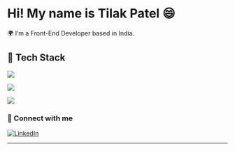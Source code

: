 # Hi! My name is Tilak Patel 😄

🌍 I’m a Front-End Developer based in India.



### <h2>🚀 Tech Stack</h2>

<p align="left">
  <img src="https://skillicons.dev/icons?i=html,css,js" />
</p>

<p align="left">
  <img src="https://skillicons.dev/icons?i=react,nextjs" />
</p>

<p align="left">
  <img src="https://skillicons.dev/icons?i=tailwind,supabase" />
</p>

### 🔗 Connect with me

[![LinkedIn](https://img.shields.io/badge/LinkedIn-blue?logo=linkedin&logoColor=white)](https://www.linkedin.com/in/tilak-patel-92a37b296)

---
